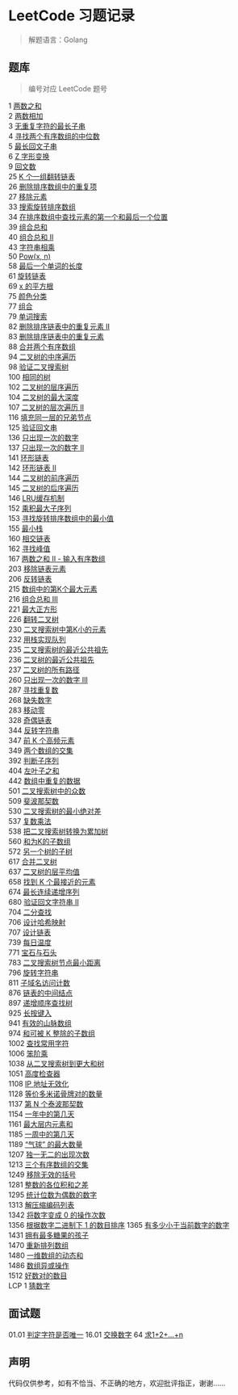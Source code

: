 # LeetCode 习题记录
> 解题语言：Golang


## 题库
> 编号对应 LeetCode 题号

1 [两数之和](./QuestionBank/1.go)  
2 [两数相加](./QuestionBank/2.go)  
3 [无重复字符的最长子串](./QuestionBank/3.go)  
4 [寻找两个有序数组的中位数](./QuestionBank/4.go)  
5 [最长回文子串](./QuestionBank/5.go)  
6 [Z 字形变换](./QuestionBank/6.go)  
9 [回文数](./QuestionBank/9.go)  
25 [K 个一组翻转链表](./QuestionBank/25.go)  
26 [删除排序数组中的重复项](./QuestionBank/28.go)  
27 [移除元素](./QuestionBank/27.go)  
33 [搜索旋转排序数组](./QuestionBank/33.go)  
34 [在排序数组中查找元素的第一个和最后一个位置](./QuestionBank/34.go)  
39 [组合总和](./QuestionBank/39.go)  
40 [组合总和 II](./QuestionBank/40.go)  
43 [字符串相乘](./QuestionBank/43.go)  
50 [Pow(x, n)](./QuestionBank/50.go)  
58 [最后一个单词的长度](./QuestionBank/58.go)  
61 [旋转链表](./QuestionBank/61.go)  
69 [x 的平方根](./QuestionBank/69.go)  
75 [颜色分类](./QuestionBank/75.go)  
77 [组合](./QuestionBank/77.go)  
79 [单词搜索](./QuestionBank/79.go)  
82 [删除排序链表中的重复元素 II](./QuestionBank/82.go)  
83 [删除排序链表中的重复元素](./QuestionBank/83.go)  
88 [合并两个有序数组](./QuestionBank/88.go)  
94 [二叉树的中序遍历](./QuestionBank/94.go)  
98 [验证二叉搜索树](./QuestionBank/98.go)  
100 [相同的树](./QuestionBank/100.go)  
102 [二叉树的层序遍历](./QuestionBank/102.go)  
104 [二叉树的最大深度](./QuestionBank/104.go)  
107 [二叉树的层次遍历 II](./QuestionBank/107.go)  
116 [填充同一层的兄弟节点](./QuestionBank/116.go)  
125 [验证回文串](./QuestionBank/125.go)  
136 [只出现一次的数字](./QuestionBank/136.go)  
137 [只出现一次的数字 II](./QuestionBank/137.go)  
141 [环形链表](./QuestionBank/141.go)  
142 [环形链表 II](./QuestionBank/142.go)  
144 [二叉树的前序遍历](./QuestionBank/144.go)  
145 [二叉树的后序遍历](./QuestionBank/145.go)  
146 [LRU缓存机制](./QuestionBank/146.go)  
152 [乘积最大子序列](./QuestionBank/152.go)  
153 [寻找旋转排序数组中的最小值](./QuestionBank/153.go)  
155 [最小栈](./QuestionBank/155.go)  
160 [相交链表](./QuestionBank/160.go)  
162 [寻找峰值](./QuestionBank/162.go)  
167 [两数之和 II - 输入有序数组](./QuestionBank/167.go)  
203 [移除链表元素](./QuestionBank/203.go)  
206 [反转链表](./QuestionBank/206.go)  
215 [数组中的第K个最大元素](./QuestionBank/215.go)  
216 [组合总和 III](./QuestionBank/216.go)  
221 [最大正方形](./QuestionBank/221.go)  
226 [翻转二叉树](./QuestionBank/226.go)  
230 [二叉搜索树中第K小的元素](./QuestionBank/230.go)  
232 [用栈实现队列](./QuestionBank/232.go)  
235 [二叉搜索树的最近公共祖先](./QuestionBank/235.go)  
236 [二叉树的最近公共祖先](./QuestionBank/236.go)  
237 [二叉树的所有路径](./QuestionBank/257.go)  
260 [只出现一次的数字 III](./QuestionBank/260.go)  
287 [寻找重复数](./QuestionBank/287.go)  
268 [缺失数字](./QuestionBank/268.go)  
283 [移动零](./QuestionBank/283.go)  
328 [奇偶链表](./QuestionBank/328.go)  
344 [反转字符串](./QuestionBank/344.go)  
347 [前 K 个高频元素](./QuestionBank/347.go)  
349 [两个数组的交集](./QuestionBank/349.go)  
392 [判断子序列](./QuestionBank/392.go)  
404 [左叶子之和](./QuestionBank/404.go)  
442 [数组中重复的数据](./QuestionBank/442.go)  
501 [二叉搜索树中的众数](./QuestionBank/501.go)  
509 [斐波那契数](./QuestionBank/509.go)  
530 [二叉搜索树的最小绝对差](./QuestionBank/530.go)  
537 [复数乘法](./QuestionBank/537.go)  
538 [把二叉搜索树转换为累加树](./QuestionBank/538.go)  
560 [和为K的子数组](./QuestionBank/560.go)  
572 [另一个树的子树](./QuestionBank/572.go)  
617 [合并二叉树](./QuestionBank/617.go)  
637 [二叉树的层平均值](./QuestionBank/637.go)  
658 [找到 K 个最接近的元素](./QuestionBank/658.go)  
674 [最长连续递增序列](./QuestionBank/674.go)  
680 [验证回文字符串 Ⅱ](./QuestionBank/680.go)  
704 [二分查找](./QuestionBank/704.go)  
706 [设计哈希映射](./QuestionBank/706.go)  
707 [设计链表](./QuestionBank/707.go)  
739 [每日温度](./QuestionBank/739.go)  
771 [宝石与石头](./QuestionBank/771.go)  
783 [二叉搜索树节点最小距离](./QuestionBank/783.go)  
796 [旋转字符串](./QuestionBank/796.go)  
811 [子域名访问计数](./QuestionBank/811.go)  
876 [链表的中间结点](./QuestionBank/876.go)  
897 [递增顺序查找树](./QuestionBank/897.go)  
925 [长按键入](./QuestionBank/925.go)  
941 [有效的山脉数组](./QuestionBank/941.go)  
974 [和可被 K 整除的子数组](./QuestionBank/974.go)  
1002 [查找常用字符](./QuestionBank/1002.go)  
1006 [笨阶乘](./QuestionBank/1006.go)  
1038 [从二叉搜索树到更大和树](./QuestionBank/1038.go)  
1051 [高度检查器](./QuestionBank/1051.go)  
1108 [IP 地址无效化](./QuestionBank/1108.go)  
1128 [等价多米诺骨牌对的数量](./QuestionBank/1128.go)  
1137 [第 N 个泰波那契数](./QuestionBank/1137.go)  
1154 [一年中的第几天](./QuestionBank/1154.go)  
1161 [最大层内元素和](./QuestionBank/1161.go)  
1185 [一周中的第几天](./QuestionBank/1185.go)  
1189 [“气球” 的最大数量](./QuestionBank/1189.go)  
1207 [独一无二的出现次数](./QuestionBank/1207.go)  
1213 [三个有序数组的交集](./QuestionBank/1213.go)  
1249 [移除无效的括号](./QuestionBank/1249.go)  
1281 [整数的各位积和之差](./QuestionBank/1281.go)  
1295 [统计位数为偶数的数字](./QuestionBank/1295.go)  
1313 [解压缩编码列表](./QuestionBank/1313.go)  
1342 [将数字变成 0 的操作次数](./QuestionBank/1342.go)  
1356 [根据数字二进制下 1 的数目排序](./QuestionBank/1356.go)
1365 [有多少小于当前数字的数字](./QuestionBank/1365.go)  
1431 [拥有最多糖果的孩子](./QuestionBank/1431.go)  
1470 [重新排列数组](./QuestionBank/1470.go)  
1480 [一维数组的动态和](./QuestionBank/1480.go)  
1486 [数组异或操作](./QuestionBank/1486.go)  
1512 [好数对的数目](./QuestionBank/1512.go)  
LCP 1 [猜数字](./QuestionBank/LCP1.go)  

## 面试题

01.01 [判定字符是否唯一](./interviewQuestion/01_01.go)
16.01 [交换数字](./interviewQuestion/16_01.go)
64 [求1+2+…+n](./interviewQuestion/64.go)

## 声明
代码仅供参考，如有不恰当、不正确的地方，欢迎批评指正，谢谢……
